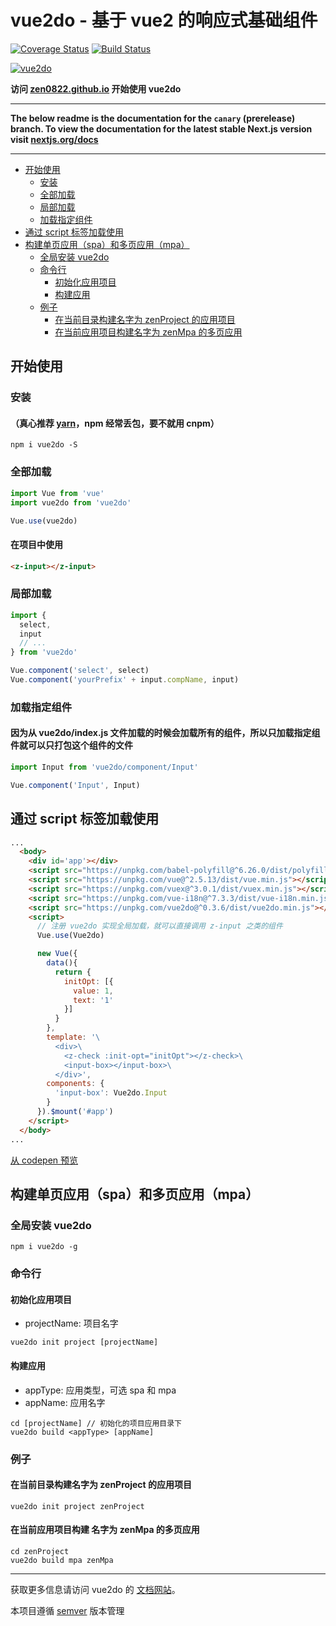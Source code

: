 # vue2do - 基于 vue2 的响应式基础组件

[![Coverage Status](https://coveralls.io/repos/github/zen0822/vue2do/badge.svg)](https://coveralls.io/github/zen0822/vue2do)
[![Build Status](https://travis-ci.org/zen0822/vue2do.svg?branch=master)](https://travis-ci.org/zen0822/vue2do)

[![vue2do](https://nodei.co/npm/vue2do.png)](https://npmjs.org/package/vue2do)

**访问 [zen0822.github.io](https://zen0822.github.io) 开始使用 vue2do**

---

**The below readme is the documentation for the `canary` (prerelease) branch. To view the documentation for the latest stable Next.js version visit [nextjs.org/docs](https://nextjs.org/docs)**

---

- [开始使用](#开始使用)
  - [安装](#安装)
  - [全部加载](#全部加载)
  - [局部加载](#局部加载)
  - [加载指定组件](#加载指定组件)
- [通过 script 标签加载使用](#通过-script-标签加载使用)
- [构建单页应用（spa）和多页应用（mpa）](#构建单页应用（spa）和多页应用（mpa）)
  - [全局安装 vue2do](#全局安装-vue2do)
  - [命令行](#命令行)
    - [初始化应用项目](#初始化应用项目)
    - [构建应用](#构建应用)
  - [例子](#例子)
    - [在当前目录构建名字为 zenProject 的应用项目](#在当前目录构建名字为-zenProject-的应用项目)
    - [在当前应用项目构建名字为 zenMpa 的多页应用](#在当前应用项目构建名字为-zenMpa-的多页应用)

## 开始使用

### 安装

#### （真心推荐 [yarn](https://yarnpkg.com/zh-Hans/)，npm 经常丢包，要不就用 cnpm）

```shell
npm i vue2do -S
```

### 全部加载

``` js
import Vue from 'vue'
import vue2do from 'vue2do'

Vue.use(vue2do)
```

#### 在项目中使用

```html
<z-input></z-input>
```

### 局部加载

```js
import {
  select,
  input
  // ...
} from 'vue2do'

Vue.component('select', select)
Vue.component('yourPrefix' + input.compName, input)
```

### 加载指定组件

#### 因为从 vue2do/index.js 文件加载的时候会加载所有的组件，所以只加载指定组件就可以只打包这个组件的文件

```js
import Input from 'vue2do/component/Input'

Vue.component('Input', Input)
```

## 通过 script 标签加载使用

```html
...
  <body>
    <div id='app'></div>
    <script src="https://unpkg.com/babel-polyfill@^6.26.0/dist/polyfill.min.js"></script>
    <script src="https://unpkg.com/vue@^2.5.13/dist/vue.min.js"></script>
    <script src="https://unpkg.com/vuex@^3.0.1/dist/vuex.min.js"></script>
    <script src="https://unpkg.com/vue-i18n@^7.3.3/dist/vue-i18n.min.js"></script>
    <script src="https://unpkg.com/vue2do@^0.3.6/dist/vue2do.min.js"></script>
    <script>
      // 注册 vue2do 实现全局加载，就可以直接调用 z-input 之类的组件
      Vue.use(Vue2do)

      new Vue({
        data(){
          return {
            initOpt: [{
              value: 1,
              text: '1'
            }]
          }
        },
        template: '\
          <div>\
            <z-check :init-opt="initOpt"></z-check>\
            <input-box></input-box>\
          </div>',
        components: {
          'input-box': Vue2do.Input
        }
      }).$mount('#app')
    </script>
  </body>
...
```

[从 codepen 预览](https://codepen.io/zen0822/project/editor/DYympR)

## 构建单页应用（spa）和多页应用（mpa）

### 全局安装 vue2do

```shell
npm i vue2do -g
```

### 命令行

#### 初始化应用项目

- projectName: 项目名字

```shell
vue2do init project [projectName]
```

#### 构建应用

- appType: 应用类型，可选 spa 和 mpa
- appName: 应用名字

```shell
cd [projectName] // 初始化的项目应用目录下
vue2do build <appType> [appName]
```

### 例子

#### 在当前目录构建名字为 zenProject 的应用项目

```shell
vue2do init project zenProject
```

#### 在当前应用项目构建 名字为 zenMpa 的多页应用

```shell
cd zenProject
vue2do build mpa zenMpa
```

---

获取更多信息请访问 vue2do 的 [文档网站](https://zen0822.github.io)。

本项目遵循 [semver](http://semver.org/lang/zh-CN/) 版本管理

